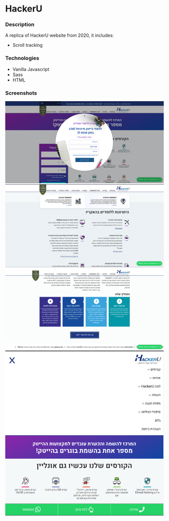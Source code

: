 # HackerU

### Description
A replica of HackerU website from 2020, it includes:
- Scroll tracking

### Technologies
- Vanilla Javascript
- Sass
- HTML

### Screenshots

![main page](/screenshots/hackeru3.png)
![main page](/screenshots/hackeru4.png)
![main page](/screenshots/hackeru2.png)
![main page](/screenshots/hackeru1.png)

